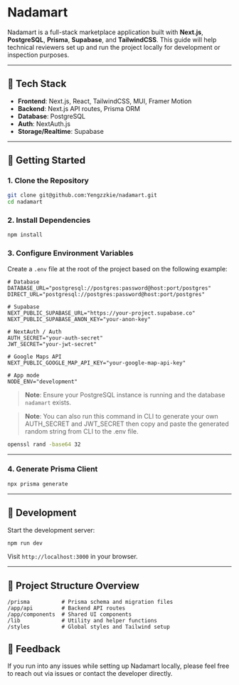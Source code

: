# Nadamart

Nadamart is a full-stack marketplace application built with **Next.js**, **PostgreSQL**, **Prisma**, **Supabase**, and **TailwindCSS**. This guide will help technical reviewers set up and run the project locally for development or inspection purposes.

---

## 🧰 Tech Stack

- **Frontend**: Next.js, React, TailwindCSS, MUI, Framer Motion
- **Backend**: Next.js API routes, Prisma ORM
- **Database**: PostgreSQL
- **Auth**: NextAuth.js
- **Storage/Realtime**: Supabase

---

## 🚀 Getting Started

### 1. **Clone the Repository**

```bash
git clone git@github.com:Yengzzkie/nadamart.git
cd nadamart
```

### 2. **Install Dependencies**

```bash
npm install
```

### 3. **Configure Environment Variables**

Create a `.env` file at the root of the project based on the following example:

```env
# Database
DATABASE_URL="postgresql://postgres:password@host:port/postgres"
DIRECT_URL="postgresql://postgres:password@host:port/postgres"

# Supabase
NEXT_PUBLIC_SUPABASE_URL="https://your-project.supabase.co"
NEXT_PUBLIC_SUPABASE_ANON_KEY="your-anon-key"

# NextAuth / Auth
AUTH_SECRET="your-auth-secret"
JWT_SECRET="your-jwt-secret"

# Google Maps API
NEXT_PUBLIC_GOOGLE_MAP_API_KEY="your-google-map-api-key"

# App mode
NODE_ENV="development"
```

> **Note**: Ensure your PostgreSQL instance is running and the database `nadamart` exists.


> **Note**: You can also run this command in CLI to generate your own AUTH_SECRET and JWT_SECRET then copy and paste the generated random string from CLI to the .env file.
```bash
openssl rand -base64 32
```

---

### 4. **Generate Prisma Client**

```bash
npx prisma generate
```



---

## 🧪 Development

Start the development server:

```bash
npm run dev
```

Visit `http://localhost:3000` in your browser.

---

## 📁 Project Structure Overview

```
/prisma          # Prisma schema and migration files
/app/api         # Backend API routes
/app/components  # Shared UI components
/lib             # Utility and helper functions
/styles          # Global styles and Tailwind setup
```

## 📮 Feedback

If you run into any issues while setting up Nadamart locally, please feel free to reach out via issues or contact the developer directly.